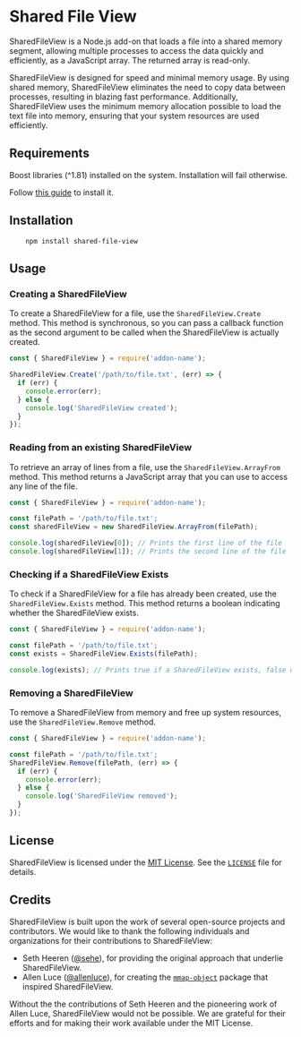 # Shared File View

SharedFileView is a Node.js add-on that loads a file into a shared memory segment, allowing multiple processes to access the data quickly and efficiently, as a JavaScript array. The returned array is read-only.

SharedFileView is designed for speed and minimal memory usage. By using shared memory, SharedFileView eliminates the need to copy data between processes, resulting in blazing fast performance. Additionally, SharedFileView uses the minimum memory allocation possible to load the text file into memory, ensuring that your system resources are used efficiently.

## Requirements

Boost libraries (^1.81) installed on the system. Installation will fail otherwise.

Follow [this guide](https://www.boost.org/doc/libs/1_81_0/more/getting_started/index.html) to install it.

## Installation

```npm
    npm install shared-file-view
```

## Usage

### Creating a SharedFileView

To create a SharedFileView for a file, use the `SharedFileView.Create` method. This method is synchronous, so you can pass a callback function as the second argument to be called when the SharedFileView is actually created.

``` js
const { SharedFileView } = require('addon-name');

SharedFileView.Create('/path/to/file.txt', (err) => {
  if (err) {
    console.error(err);
  } else {
    console.log('SharedFileView created');
  }
});
```

### Reading from an existing SharedFileView

To retrieve an array of lines from a file, use the `SharedFileView.ArrayFrom` method. This method returns a JavaScript array that you can use to access any line of the file.

``` js
const { SharedFileView } = require('addon-name');

const filePath = '/path/to/file.txt';
const sharedFileView = new SharedFileView.ArrayFrom(filePath);

console.log(sharedFileView[0]); // Prints the first line of the file
console.log(sharedFileView[1]); // Prints the second line of the file
```

### Checking if a SharedFileView Exists

To check if a SharedFileView for a file has already been created, use the `SharedFileView.Exists` method. This method returns a boolean indicating whether the SharedFileView exists.

``` js
const { SharedFileView } = require('addon-name');

const filePath = '/path/to/file.txt';
const exists = SharedFileView.Exists(filePath);

console.log(exists); // Prints true if a SharedFileView exists, false otherwise

```

### Removing a SharedFileView

To remove a SharedFileView from memory and free up system resources, use the `SharedFileView.Remove` method.

``` js
const { SharedFileView } = require('addon-name');

const filePath = '/path/to/file.txt';
SharedFileView.Remove(filePath, (err) => {
  if (err) {
    console.error(err);
  } else {
    console.log('SharedFileView removed');
  }
});
```

## License

SharedFileView is licensed under the [MIT License](https://opensource.org/licenses/MIT). See the [`LICENSE`](LICENSE) file for details.

## Credits

SharedFileView is built upon the work of several open-source projects and contributors. We would like to thank the following individuals and organizations for their contributions to SharedFileView:

- Seth Heeren ([@sehe](https://github.com/sehe)), for providing the original approach that underlie SharedFileView.
- Allen Luce ([@allenluce](https://github.com/allenluce)), for creating the [`mmap-object`](https://github.com/allenluce/mmap-object) package that inspired SharedFileView.

Without the the contributions of Seth Heeren and the pioneering work of Allen Luce, SharedFileView would not be possible. We are grateful for their efforts and for making their work available under the MIT License.

